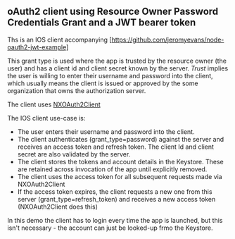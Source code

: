 oAuth2 client using Resource Owner Password Credentials Grant and a JWT bearer token
-----------------------------------------------------------------------------------------

Ths is an IOS client accompanying [https://github.com/jeromyevans/node-oauth2-jwt-example]

This grant type is used where the app is trusted by the resource owner (the user) and has a client id and 
client secret known by the server.  *Trust* implies the user is willing to enter their username and password into the client, which 
usually means the client is issued or approved by the some organization that owns the authorization server.

The client uses [NXOAuth2Client](https://github.com/nxtbgthng/OAuth2Client)

The IOS client use-case is:
* The user enters their username and password into the client. 
* The client authenticates (grant_type=password) against the server and receives an access token and refresh token. The
 client Id and client secret are also validated by the server.
* The client stores the tokens and account details in the Keystore.  These are retained across invocation of the app until explicitly removed.
* The client uses the access token for all subsequent requests made via NXOAuth2Client 
* If the access token expires, the client requests a new one from this server (grant_type=refresh_token)
 and receives a new access token (NXOAuth2Client does this) 

In this demo the client has to login every time the app is launched, but this isn't necessary - the account can just be looked-up frmo the Keystore.


